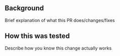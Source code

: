 ## Background

Brief explanation of what this PR does/changes/fixes

## How this was tested

Describe how you know this change actually works

